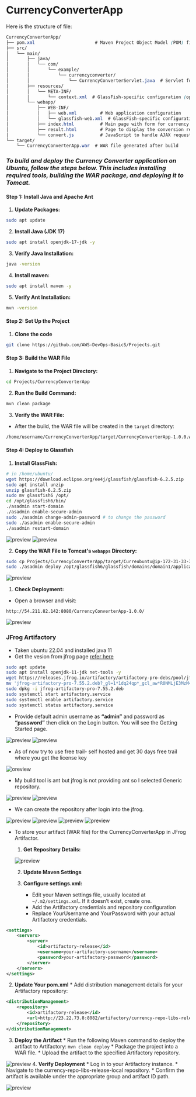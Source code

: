 # CurrencyConverterApp
Here is the structure of file:

```css
CurrencyConverterApp/
├── pom.xml                       # Maven Project Object Model (POM) file
├── src/
│   └── main/
│       ├── java/
│       │   └── com/
│       │       └── example/
│       │           └── currencyconverter/
│       │               └── CurrencyConverterServlet.java  # Servlet for conversion logic
│       ├── resources/
│       │   └── META-INF/
│       │       └── context.xml  # GlassFish-specific configuration (optional)
│       └── webapp/
│           ├── WEB-INF/
│           │   ├── web.xml         # Web application configuration
│           │   └── glassfish-web.xml  # GlassFish-specific configuration (optional)
│           ├── index.html          # Main page with form for currency conversion
│           ├── result.html         # Page to display the conversion result
│           └── convert.js          # JavaScript to handle AJAX requests
└── target/
    └── CurrencyConverterApp.war  # WAR file generated after build

```

### **_To build and deploy the Currency Converter application on Ubuntu, follow the steps below. This includes installing required tools, building the WAR package, and deploying it to Tomcat._**

#### Step 1: Install Java and Apache Ant
1. **Update Packages:**
```bash
sudo apt update
```
2. **Install Java (JDK 17)**
```bash
sudo apt install openjdk-17-jdk -y
```
3. **Verify Java Installation:**
```bash
java -version
```
4. **Install maven:**
```bash
sudo apt install maven -y
```
5. **Verify Ant Installation:**
```bash
mvn -version
```
#### Step 2: Set Up the Project
1. **Clone the code**
```bash 
git clone https://github.com/AWS-DevOps-BasicS/Projects.git
```
#### Step 3: Build the WAR File
1. **Navigate to the Project Directory:**
```bash
cd Projects/CurrencyConverterApp
```
2. **Run the Build Command:**
```bash
mvn clean package
```
3. **Verify the WAR File:**

* After the build, the WAR file will be created in the `target` directory:
```bash
/home/username/CurrencyConverterApp/target/CurrencyConverterApp-1.0.0.war 
```
#### Step 4: Deploy to Glassfish
1. **Install GlassFish:**
```bash
# in /home/ubuntu/
wget https://download.eclipse.org/ee4j/glassfish/glassfish-6.2.5.zip
sudo apt install unzip
unzip glassfish-6.2.5.zip
sudo mv glassfish6 /opt/
cd /opt/glassfish6/bin/
./asadmin start-domain
./asadmin enable-secure-admin
sudo ./asadmin change-admin-password # to change the password
sudo ./asadmin enable-secure-admin
./asadmin restart-domain
```
![preview](images/java11.png)
![preview](images/java12.png)

2. **Copy the WAR File to Tomcat's `webapps` Directory:**
```bash
sudo cp Projects/CurrencyConverterApp/target/Curreubuntu@ip-172-31-33-34:~$ sudo cp Projects/CurrencyConverterApp/target/CurrencyConverterApp-1.0.0.war /opt/glassfish6/glassfish/domains/domain1/applications/
sudo ./asadmin deploy /opt/glassfish6/glassfish/domains/domain1/applications/CurrencyConverterApp-1.0.0.war
```
![preview](images/java13.png)
1. **Check Deployment:**

* Open a browser and visit:
```
http://54.211.82.142:8080/CurrencyConverterApp-1.0.0/
```
![preview](images/java1.png)

### JFrog Artifactory 
* Taken ubuntu 22.04 and installed java 11
* Get the vesion from jfrog page [refer here](https://jfrog.com/download-legacy/)

```bash
sudo apt update
sudo apt install openjdk-11-jdk net-tools -y
wget https://releases.jfrog.io/artifactory/artifactory-pro-debs/pool/jfrog-artifactory-pro/jfrog-artifactory-pro-7.55.2.deb?_gl=1*1dq24qp*_gcl_aw*R0NMLjE3MzM4MTE3MzcuQ2owS0NRaUF4OXE2QmhDREFSSXNBQ3dVeHU3bGRGbkxGRXpTa0ZVeVRzWXo3bEI1Wmp2ZTFOdkwzeTdxT1dDTGVpTUJSdzBUVFpyYjd0WWFBa2JrRUFMd193Y0I.*_gcl_au*MTgzNjY2NTQ4NS4xNzMzODA2NjU4*FPAU*MTgzNjY2NTQ4NS4xNzMzODA2NjU4*_ga*MjAxNjE1MzE3NC4xNzE4MjY1Nzk3*_ga_SQ1NR9VTFJ*MTczMzgyMjYzMS4xMC4xLjE3MzM4MjI5NjMuMC4wLjE5NTIxNjU2MTc.*_fplc*S3RpOVB4NXZMdmxueDRkaDd0SndtJTJGWWMzZk8yJTJCaVY3V3dnejFLbWozUW9aeGdiUG5vJTJCMjd1em5ER1RoTmpRSmVOWVl5NVNpdkhQNmNUb1FUMWlmNkVicEZjUWNkVkx0cjd0Sk81Wm14TSUyQnBNdVpWa2d5SlhwN3ZFVGhMSHclM0QlM0Q.
mv 'jfrog-artifactory-pro-7.55.2.deb?_gl=1*1dq24qp*_gcl_aw*R0NMLjE3MzM4MTE3MzcuQ2owS0NRaUF4OXE2QmhDREFSSXNBQ3dVeHU3bGRGbkxGRXpTa0ZVeVRzWXo3bEI1Wmp2ZTFOdkwzeTdxT1dDTGVpTUJSdzBUVFpyYjd0WWFBa2JrRUFMd193Y0I.*_gcl_au*MTgzNjY2NTQ4NS4xNzMzODA2NjU4' jfrog-artifactory-pro-7.55.2.deb
sudo dpkg -i jfrog-artifactory-pro-7.55.2.deb
sudo systemctl start artifactory.service
sudo systemctl enable artifactory.service
sudo systemctl status artifactory.service
```

* Provide default admin username as **“admin”** and password as **“password”** then click on the Login button. You will see the Getting Started page.

![preview](images/java2.png)
![preview](images/java3.png)

* As of now try to use free trail- self hosted and get 30 days free trail where you get the license key 

![oreview](images/java5.png)

* My build tool is ant but jfrog is not providing ant so I selected Generic repository.

![preview](images/java6.png)
![preview](images/java4.png)

* We can create the repository after login into the jfrog.

![preview](images/java7.png)
![preview](images/java8.png)
![preview](images/java9.png)
![preview](images/java10.png)

* To store your artifact (WAR file) for the CurrencyConverterApp in JFrog Artifactor.
  1. **Get Repository Details:**
   
   ![preview](images/java15.png)

  2. **Update Maven Settings**
   
   1. **Configure settings.xml:** 
      * Edit your Maven settings file, usually located at `~/.m2/settings.xml`. If it doesn’t exist, create one.
      * Add the Artifactory credentials and repository configuration
      * Replace YourUsername and YourPassword with your actual Artifactory credentials.
```xml
<settings>
    <servers>
        <server>
            <id>artifactory-release</id>
            <username>your-artifactory-username</username>
            <password>your-artifactory-password</password>
        </server>
    </servers>
</settings>
```
  2. **Update Your pom.xml**
    * Add distribution management details for your Artifactory repository:
```xml
<distributionManagement>
    <repository>
        <id>artifactory-release</id>
        <url>http://23.22.73.8:8082/artifactory/currency-repo-libs-release-local/</url>
    </repository>
</distributionManagement>
```
  3. **Deploy the Artifact**
    * Run the following Maven command to deploy the artifact to Artifactory: `mvn clean deploy`
    * Package the project into a WAR file.
    * Upload the artifact to the specified Artifactory repository.
  
  ![preview](images/java16.png)
  4. **Verify Deployment**
    * Log in to your Artifactory instance.
    * Navigate to the currency-repo-libs-release-local repository.
    * Confirm the artifact is available under the appropriate group and artifact ID path.

![preview](images/java14.png)